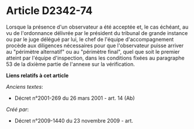 # Article D2342-74

Lorsque la présence d'un observateur a été acceptée et, le cas échéant, au vu de l'ordonnance délivrée par le président du
tribunal de grande instance ou par le juge délégué par lui, le chef de l'équipe d'accompagnement procède aux diligences
nécessaires pour que l'observateur puisse arriver au "périmètre alternatif" ou au "périmètre final", quel que soit le premier
atteint par l'équipe d'inspection, dans les conditions fixées au paragraphe 53 de la dixième partie de l'annexe sur la
vérification.

**Liens relatifs à cet article**

_Anciens textes_:

  - Décret n°2001-269 du 26 mars 2001 - art. 14 (Ab)

_Créé par_:

  - Décret n°2009-1440 du 23 novembre 2009 - art.
